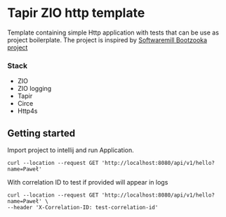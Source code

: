 # Tapir ZIO http template

Template containing simple Http application with tests that can be use as project boilerplate.
The project is inspired by [Softwaremill Bootzooka project](https://github.com/softwaremill/bootzooka)

### Stack
- ZIO
- ZIO logging
- Tapir
- Circe
- Http4s

## Getting started

Import project to intellij and run Application.

```shell
curl --location --request GET 'http://localhost:8080/api/v1/hello?name=Paweł'
```

With correlation ID to test if provided will appear in logs

```shell
curl --location --request GET 'http://localhost:8080/api/v1/hello?name=Paweł' \
--header 'X-Correlation-ID: test-correlation-id'
```